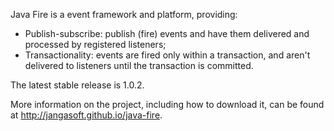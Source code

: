Java Fire is a event framework and platform, providing:

* Publish-subscribe: publish (fire) events and have them delivered and processed by registered listeners;
* Transactionality: events are fired only within a transaction, and aren't delivered to listeners until the transaction is committed.

The latest stable release is 1.0.2.

More information on the project, including how to download it, can be found at http://jangasoft.github.io/java-fire.
